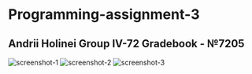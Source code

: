 # Programming-assignment-3
## Andrii Holinei Group IV-72 Gradebook - №7205

![screenshot-1](https://user-images.githubusercontent.com/57367374/101290116-f8344100-3808-11eb-9e61-b5c097331df4.png)
![screenshot-2](https://user-images.githubusercontent.com/57367374/101290135-1d28b400-3809-11eb-90fa-5da630440335.png)
![screenshot-3](https://user-images.githubusercontent.com/57367374/101290166-2e71c080-3809-11eb-9a40-0eb5ea8f4db3.png)

